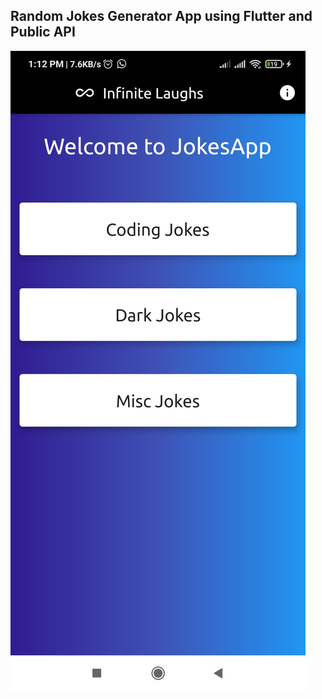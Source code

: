 ## Random Jokes Generator App using Flutter and Public API

<img src="https://raw.githubusercontent.com/ma-sujithkumar/Infinite-Laughs-Jokes-Generator-App-using-Flutter/master/jokes_app-1.jpg">

